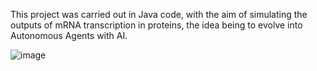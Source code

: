 This project was carried out in Java code, with the aim of simulating the outputs of mRNA transcription in proteins, the idea being to evolve into Autonomous Agents with AI.


![image](https://github.com/user-attachments/assets/10acc549-a355-473f-99d4-241aff95c071)

